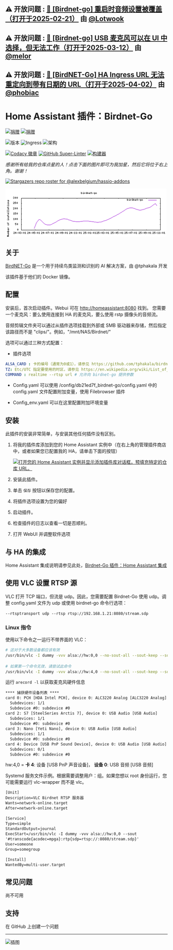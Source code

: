 ## &#9888; 开放问题 : [🐛 [Birdnet-go] 重启时音频设置被覆盖（打开于2025-02-21）](https://github.com/alexbelgium/hassio-addons/issues/1781) 由 [@Lotwook](https://github.com/Lotwook)
## &#9888; 开放问题 : [🐛 [Birdnet-go] USB 麦克风可以在 UI 中选择，但无法工作（打开于2025-03-12）](https://github.com/alexbelgium/hassio-addons/issues/1808) 由 [@melor](https://github.com/melor)
## &#9888; 开放问题 : [🐛 [BirdNET-Go] HA Ingress URL 无法重定向到带有日期的 URL（打开于2025-04-02）](https://github.com/alexbelgium/hassio-addons/issues/1830) 由 [@phobiac](https://github.com/phobiac)
# Home Assistant 插件：Birdnet-Go

[![捐赠][donation-badge]](https://www.buymeacoffee.com/alexbelgium)
[![捐赠][paypal-badge]](https://www.paypal.com/donate/?hosted_button_id=DZFULJZTP3UQA)

![版本](https://img.shields.io/badge/dynamic/json?label=Version&query=%24.version&url=https%3A%2F%2Fraw.githubusercontent.com%2Falexbelgium%2Fhassio-addons%2Fmaster%2Fbirdnet-go%2Fconfig.json)
![Ingress](https://img.shields.io/badge/dynamic/json?label=Ingress&query=%24.ingress&url=https%3A%2F%2Fraw.githubusercontent.com%2Falexbelgium%2Fhassio-addons%2Fmaster%2Fbirdnet-go%2Fconfig.json)
![架构](https://img.shields.io/badge/dynamic/json?color=success&label=Arch&query=%24.arch&url=https%3A%2F%2Fraw.githubusercontent.com%2Falexbelgium%2Fhassio-addons%2Fmaster%2Fbirdnet-go%2Fconfig.json)

[![Codacy 徽章](https://app.codacy.com/project/badge/Grade/9c6cf10bdbba45ecb202d7f579b5be0e)](https://www.codacy.com/gh/alexbelgium/hassio-addons/dashboard?utm_source=github.com&utm_medium=referral&utm_content=alexbelgium/hassio-addons&utm_campaign=Badge_Grade)
[![GitHub Super-Linter](https://img.shields.io/github/actions/workflow/status/alexbelgium/hassio-addons/weekly-supelinter.yaml?label=Lint%20code%20base)](https://github.com/alexbelgium/hassio-addons/actions/workflows/weekly-supelinter.yaml)
[![构建器](https://img.shields.io/github/actions/workflow/status/alexbelgium/hassio-addons/onpush_builder.yaml?label=Builder)](https://github.com/alexbelgium/hassio-addons/actions/workflows/onpush_builder.yaml)

[donation-badge]: https://img.shields.io/badge/Buy%20me%20a%20coffee%20(no%20paypal)-%23d32f2f?logo=buy-me-a-coffee&style=flat&logoColor=white
[paypal-badge]: https://img.shields.io/badge/Buy%20me%20a%20coffee%20with%20Paypal-0070BA?logo=paypal&style=flat&logoColor=white

_感谢所有给我的仓库点星的人！点击下面的图片即可为我加星，然后它将位于右上角。谢谢！_

[![Stargazers repo roster for @alexbelgium/hassio-addons](https://reporoster.com/stars/alexbelgium/hassio-addons)](https://github.com/alexbelgium/hassio-addons/stargazers)

![下载演变](https://raw.githubusercontent.com/alexbelgium/hassio-addons/master/birdnet-go/stats.png)

## 关于

[BirdNET-Go](https://github.com/tphakala/birdnet-go/tree/main) 是一个用于持续鸟类监测和识别的 AI 解决方案，由 @tphakala 开发

该插件基于他们的 Docker 镜像。

## 配置

安装后，首次启动插件。Webui 可在 <http://homeassistant:8080> 找到。
您需要一个麦克风：要么使用连接到 HA 的麦克风，要么使用 rstp 摄像头的音频流。

音频剪辑文件夹可以通过从插件选项挂载到外部或 SMB 驱动器来存储，然后指定该路径而不是 "clips/"。例如，"/mnt/NAS/Birdnet/"

选项可以通过三种方式配置：

- 插件选项

```yaml
ALSA_CARD : 卡的编号（通常为0或1），请参见 https://github.com/tphakala/birdnet-go/blob/main/doc/installation.md#deciding-alsa_card-value
TZ: Etc/UTC 指定要使用的时区，请参见 https://en.wikipedia.org/wiki/List_of_tz_database_time_zones#List
COMMAND : realtime --rtsp url # 允许向 birdnet-go 提供参数
```

- Config.yaml
可以使用 /config/db21ed7f_birdnet-go/config.yaml 中的 config.yaml 文件配置附加变量，使用 Filebrowser 插件

- Config_env.yaml
可以在这里配置附加环境变量

## 安装

此插件的安装非常简单，与安装其他任何插件没有区别。

1. 将我的插件库添加到您的 Home Assistant 实例中（在右上角的管理插件商店中，或者如果您已配置我的 HA，请单击下面的按钮）

   [![打开您的 Home Assistant 实例并显示添加插件库对话框，预填充特定的仓库 URL。](https://my.home-assistant.io/badges/supervisor_add_addon_repository.svg)](https://my.home-assistant.io/redirect/supervisor_add_addon_repository/?repository_url=https%3A%2F%2Fgithub.com%2Falexbelgium%2Fhassio-addons)
2. 安装此插件。
3. 单击 `保存` 按钮以保存您的配置。
4. 将插件选项设置为您的偏好
5. 启动插件。
6. 检查插件的日志以查看一切是否顺利。
7. 打开 WebUI 并调整软件选项

## 与 HA 的集成

Home Assistant 集成说明请参见此处，[Birdnet-Go 插件：Home Assistant 集成](./HAINTEGRATION.md)

## 使用 VLC 设置 RTSP 源

VLC 打开 TCP 端口，但流是 udp。因此，您需要配置 Birdnet-Go 使用 udp。调整 config.yaml 文件为 udp 或使用 birdnet-go 命令行选项：

`--rtsptransport udp --rtsp rtsp://192.168.1.21:8080/stream.sdp`

### Linux 指令

使用以下命令之一运行不带界面的 VLC：

```bash
# 这对于大多数设备都应该有效
/usr/bin/vlc -I dummy -vvv alsa://hw:0,0 --no-sout-all --sout-keep --sout '#transcode{acodec=mpga}:rtp{sdp=rtsp://:8080/stream.sdp}'

# 如果第一个命令无效，请尝试此命令
/usr/bin/vlc -I dummy -vvv alsa://hw:4,0 --no-sout-all --sout-keep --sout '#rtp{sdp=rtsp://:8080/stream.sdp}'
```

运行 `arecord -l` 以获取麦克风硬件信息

```text
**** 捕获硬件设备列表 ****
card 0: PCH [HDA Intel PCH], device 0: ALC3220 Analog [ALC3220 Analog]
  Subdevices: 1/1
  Subdevice #0: subdevice #0
card 2: S7 [SteelSeries Arctis 7], device 0: USB Audio [USB Audio]
  Subdevices: 1/1
  Subdevice #0: subdevice #0
card 3: Nano [Yeti Nano], device 0: USB Audio [USB Audio]
  Subdevices: 1/1
  Subdevice #0: subdevice #0
card 4: Device [USB PnP Sound Device], device 0: USB Audio [USB Audio]
  Subdevices: 0/1
  Subdevice #0: subdevice #0
```

hw:4,0 = **卡 4**: 设备 [USB PnP 声音设备]， **设备 0**: USB 音频 [USB 音频]

Systemd 服务文件示例。根据需要调整用户：组。如果您想以 root 身份运行，您可能需要运行 vlc-wrapper 而不是 vlc。

```text
[Unit]
Description=VLC Birdnet RTSP 服务器
Wants=network-online.target
After=network-online.target

[Service]
Type=simple
StandardOutput=journal
ExecStart=/usr/bin/vlc -I dummy -vvv alsa://hw:0,0 --sout '#transcode{acodec=mpga}:rtp{sdp=rtsp://:8080/stream.sdp}'
User=someone
Group=somegroup

[Install]
WantedBy=multi-user.target
```

## 常见问题

尚不可用

## 支持

在 GitHub 上创建一个问题

---

![插图](https://raw.githubusercontent.com/tphakala/birdnet-go/main/doc/BirdNET-Go-dashboard.webp)
